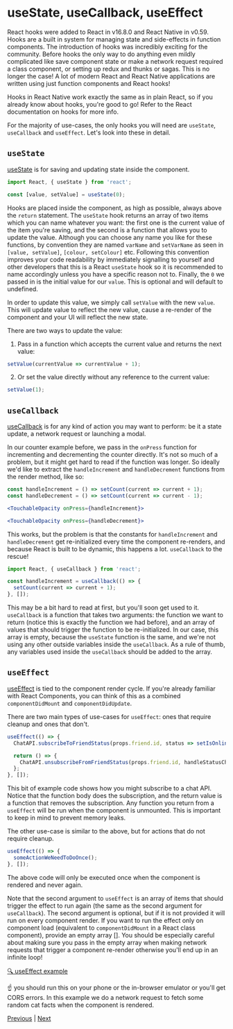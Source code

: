 # useState, useCallback, useEffect

React hooks were added to React in v16.8.0 and React Native in v0.59. Hooks are a built in system for managing state and side-effects in function components. The introduction of hooks was incredibly exciting for the community. Before hooks the only way to do anything even mildly complicated like save component state or make a network request required a class component, or setting up redux and thunks or sagas. This is no longer the case! A lot of modern React and React Native applications are written using just function components and React hooks!

Hooks in React Native work exactly the same as in plain React, so if you already know about hooks, you're good to go! Refer to the React documentation on hooks for more info.

For the majority of use-cases, the only hooks you will need are `useState`, `useCallback` and `useEffect`. Let's look into these in detail.

## `useState`

[useState](https://reactjs.org/docs/hooks-state.html) is for saving and updating state inside the component.

```jsx
import React, { useState } from 'react';

const [value, setValue] = useState(0);
```

Hooks are placed inside the component, as high as possible, always above the `return` statement. The `useState` hook returns an array of two items which you can name whatever you want: the first one is the current value of the item you're saving, and the second is a function that allows you to update the value. Although you can choose any name you like for these functions, by convention they are named `varName` and `setVarName` as seen in `[value, setValue]`, `[colour, setColour]` etc. Following this convention improves your code readability by immediately signalling to yourself and other developers that this is a React `useState` hook so it is recommended to name accordingly unless you have a specific reason not to. Finally, the `0` we passed in is the initial value for our `value`. This is optional and will default to undefined.

In order to update this value, we simply call `setValue` with the new `value`. This will update value to reflect the new value, cause a re-render of the component and your UI will reflect the new state.

There are two ways to update the value:

1. Pass in a function which accepts the current value and returns the next value:

```jsx
setValue(currentValue => currentValue + 1);
```

2. Or set the value directly without any reference to the current value:

```jsx
setValue(1);
```

## `useCallback`

[useCallback](https://reactjs.org/docs/hooks-reference.html#usecallback) is for any kind of action you may want to perform: be it a state update, a network request or launching a modal.

In our counter example before, we pass in the `onPress` function for incrementing and decrementing the counter directly. It's not so much of a problem, but it might get hard to read if the function was longer. So ideally we'd like to extract the `handleIncrement` and `handleDecrement` functions from the render method, like so:

```jsx
const handleIncrement = () => setCount(current => current + 1);
const handleDecrement = () => setCount(current => current - 1);

<TouchableOpacity onPress={handleIncrement}>

<TouchableOpacity onPress={handleDecrement}>
```

This works, but the problem is that the constants for `handleIncrement` and `handleDecrement` get re-initialized every time the component re-renders, and because React is built to be dynamic, this happens a lot. `useCallback` to the rescue!

```jsx
import React, { useCallback } from 'react';

const handleIncrement = useCallback(() => {
  setCount(current => current + 1);
}, []);
```

This may be a bit hard to read at first, but you'll soon get used to it. `useCallback` is a function that takes two arguments: the function we want to return (notice this is exactly the function we had before), and an array of values that should trigger the function to be re-initialized. In our case, this array is empty, because the `useState` function is the same, and we're not using any other outside variables inside the `useCallback`. As a rule of thumb, any variables used inside the `useCallback` should be added to the array.

## `useEffect`

[useEffect](https://reactjs.org/docs/hooks-effect.html) is tied to the component render cycle. If you're already familiar with React Components, you can think of this as a combined `componentDidMount` and `componentDidUpdate`.

There are two main types of use-cases for `useEffect`: ones that require cleanup and ones that don't.

```jsx
useEffect(() => {
  ChatAPI.subscribeToFriendStatus(props.friend.id, status => setIsOnline(status.isOnline);

  return () => {
    ChatAPI.unsubscribeFromFriendStatus(props.friend.id, handleStatusChange);
  };
}, []);
```

This bit of example code shows how you might subscribe to a chat API. Notice that the function body does the subscription, and the return value is a function that removes the subscription. Any function you return from a `useEffect` will be run when the component is unmounted. This is important to keep in mind to prevent memory leaks.

The other use-case is similar to the above, but for actions that do not require cleanup.

```jsx
useEffect(() => {
  someActionWeNeedToDoOnce();
}, []);
```

The above code will only be executed once when the component is rendered and never again.

Note that the second argument to `useEffect` is an array of items that should trigger the effect to run again (the same as the second argument for `useCallback`). The second argument is optional, but if it is not provided it will run on every component render. If you want to run the effect only on component load (equivalent to `componentDidMount` in a React class component), provide an empty array []. You should be especially careful about making sure you pass in the empty array when making network requests that trigger a component re-render otherwise you'll end up in an infinite loop!

[🔍 useEffect example](https://snack.expo.io/@kadikraman/useeffect-example)

☝️ you should run this on your phone or the in-browser emulator or you'll get CORS errors. In this example we do a network request to fetch some random cat facts when the component is rendered.

[Previous](./22.hooks.md) | [Next](./23.network-request-exercise.md)
